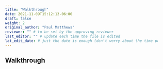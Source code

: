 ```yaml
---
title: "Walkthrough"
date: 2021-11-09T15:12:13-06:00
draft: false
weight: 2
original_author: "Paul Matthews" 
reviewer: "" # to be set by the approving reviewer
last_editor: "" # update each time the file is edited
lat_edit_date: # just the date is enough (don't worry about the time portion)
---
```


## Walkthrough